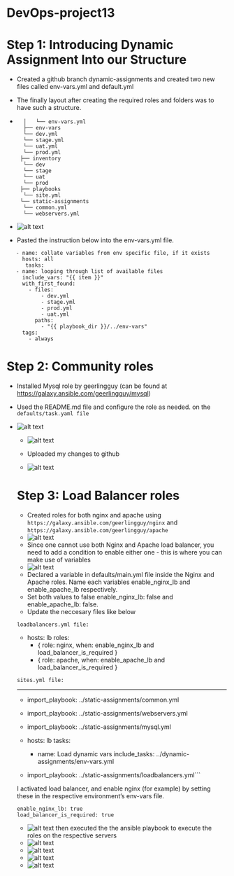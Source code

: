 # DevOps-project13

# Step 1: Introducing Dynamic Assignment Into our Structure
 
- Created a github branch dynamic-assignments and created two new files called env-vars.yml and default.yml
- The finally layout after creating the required roles and folders was to have such a structure.
- ```├── dynamic-assignments
    │   └── env-vars.yml
    ├── env-vars
    └── dev.yml
    └── stage.yml
    └── uat.yml
    └── prod.yml
   ├── inventory
    └── dev
    └── stage
    └── uat
    └── prod
   ├── playbooks
    └── site.yml
   └── static-assignments
    └── common.yml
    └── webservers.yml
    ```
    
 - ![alt text](https://github.com/Ellawangari/DevOps-project13/blob/main/imgs/1.PNG)
 - Pasted the instruction below into the env-vars.yml file.
 ```---
    - name: collate variables from env specific file, if it exists
      hosts: all
       tasks:
    - name: looping through list of available files
      include_vars: "{{ item }}"
      with_first_found:
        - files:
            - dev.yml
            - stage.yml
            - prod.yml
            - uat.yml
          paths:
            - "{{ playbook_dir }}/../env-vars"
      tags:
        - always 
 ```
      
      
      
  # Step 2: Community roles
  - Installed Mysql role by geerlingguy (can be found at https://galaxy.ansible.com/geerlingguy/mysql)
  -  Used the README.md file and configure the role as needed. on the `defaults/task.yaml file`
  - ![alt text](https://github.com/Ellawangari/DevOps-project13/blob/main/imgs/2.PNG)
     - ![alt text](https://github.com/Ellawangari/DevOps-project13/blob/main/imgs/3.PNG)    
     
     - Uploaded my changes to github
     - ![alt text](https://github.com/Ellawangari/DevOps-project13/blob/main/imgs/4.PNG)
     
     
    # Step 3: Load Balancer roles
     - Created  roles for both nginx and apache using `https://galaxy.ansible.com/geerlingguy/nginx` and `https://galaxy.ansible.com/geerlingguy/apache`
     - ![alt text](https://github.com/Ellawangari/DevOps-project13/blob/main/imgs/5.PNG)
     - Since one cannot use both Nginx and Apache load balancer, you need to add a condition to enable either one - this is where you can make use of variables
      - ![alt text](https://github.com/Ellawangari/DevOps-project13/blob/main/imgs/6.PNG)
     - Declared a variable in defaults/main.yml file inside the Nginx and Apache roles. Name each variables enable_nginx_lb and enable_apache_lb respectively.
    -  Set both values to false  enable_nginx_lb: false and enable_apache_lb: false.
    - Update the neccesary files like below
    ```
    loadbalancers.yml file:
    ```
    - hosts: lb
      roles:
        - { role: nginx, when: enable_nginx_lb and load_balancer_is_required }
        - { role: apache, when: enable_apache_lb and load_balancer_is_required }
    ```
    sites.yml file:
    ```
    ---
    - import_playbook: ../static-assignments/common.yml
    - import_playbook: ../static-assignments/webservers.yml
    - import_playbook: ../static-assignments/mysql.yml

    - hosts: lb
      tasks:
        - name: Load dynamic vars
          include_tasks: ../dynamic-assignments/env-vars.yml

    - import_playbook: ../static-assignments/loadbalancers.yml```
    
    I activated load balancer, and enable nginx (for example) by setting these in the respective environment’s env-vars file.
    ```
    enable_nginx_lb: true
    load_balancer_is_required: true
    ````
    - ![alt text](https://github.com/Ellawangari/DevOps-project13/blob/main/imgs/10.PNG)
    then executed the the ansible playbook to execute the roles on the respective servers
    - ![alt text](https://github.com/Ellawangari/DevOps-project13/blob/main/imgs/7.PNG)
    - ![alt text](https://github.com/Ellawangari/DevOps-project13/blob/main/imgs/8.PNG)
    - ![alt text](https://github.com/Ellawangari/DevOps-project13/blob/main/imgs/9.PNG)
    - ![alt text](https://github.com/Ellawangari/DevOps-project13/blob/main/imgs/11.PNG)
    
